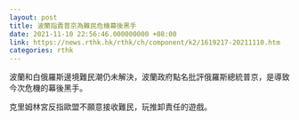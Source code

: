 ```yaml
---
layout: post
title: 波蘭指責普京為難民危機幕後黑手
date: 2021-11-10 22:56:46.000000000 +08:00
link: https://news.rthk.hk/rthk/ch/component/k2/1619217-20211110.htm
categories: rthk
---
```


波蘭和白俄羅斯邊境難民潮仍未解決，波蘭政府點名批評俄羅斯總統普京，是導致今次危機的幕後黑手。

克里姆林宮反指歐盟不願意接收難民，玩推卸責任的遊戲。
